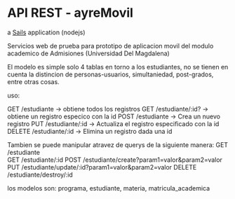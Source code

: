# API REST - ayreMovil

a [Sails](http://sailsjs.org) application (nodejs)

Servicios web de prueba para prototipo de aplicacion movil del modulo academico de Admisiones (Universidad Del Magdalena)

El modelo es simple solo 4 tablas en torno a los estudiantes, no se tienen en cuenta la distincion de personas-usuarios, simultaniedad, post-grados, entre otras cosas.

uso:

GET  /estudiante           -> obtiene todos los registros
GET  /estudiante/:id?      -> obtiene un registro especico con la id
POST /estudiante           -> Crea un nuevo registro
PUT  /estudiante/:id       -> Actualiza el registro especificado con la id
DELETE /estudiante/:id     -> Elimina un registro dada una id

Tambien se puede manipular atravez de querys de la siguiente manera:
GET      /estudiante    
GET      /estudiante/:id
POST     /estudiante/create?param1=valor&param2=valor
PUT      /estudiante/update/:id?param1=valor&param2=valor
DELETE   /estudiante/destroy/:id

los modelos son: programa, estudiante, materia, matricula_academica
